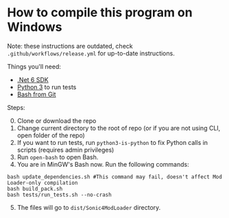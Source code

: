 # How to compile this program on Windows

Note: these instructions are outdated, check `.github/workflows/release.yml` for up-to-date instructions.

Things you'll need:
* [.Net 6 SDK](https://dotnet.microsoft.com/en-us/download/dotnet/6.0)
* [Python 3](https://www.python.org/) to run tests
* [Bash from Git](https://gitforwindows.org/)

Steps:

0. Clone or download the repo
1. Change current directory to the root of repo (or if you are not using CLI, open folder of the repo)
2. If you want to run tests, run `python3-is-python` to fix Python calls in scripts (requires admin privileges)
3. Run `open-bash` to open Bash.
4. You are in MinGW's Bash now. Run the following commands:
```
bash update_dependencies.sh #This command may fail, doesn't affect Mod Loader-only compilation
bash build_pack.sh
bash tests/run_tests.sh --no-crash
```

5. The files will go to `dist/Sonic4ModLoader` directory.
